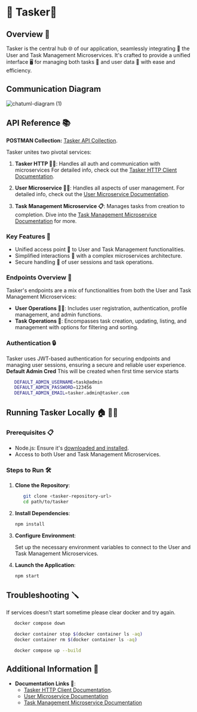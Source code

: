 # 🌟 Tasker🌟

## Overview 🎯

Tasker is the central hub 🌐 of our application, seamlessly integrating 🤝 the User and Task Management Microservices. It's crafted to provide a unified interface 🖥️ for managing both tasks 📝 and user data 👥 with ease and efficiency.

## Communication Diagram
![chatuml-diagram (1)](https://github.com/gaju91/tasker/assets/47264152/f4b70111-2ce5-478d-be47-0acfd4a7f4d0)


## API Reference 📚

**POSTMAN Collection:** [Tasker API Collection](https://github.com/gaju91/tasker/blob/main/API-Docs/postman.collection.js).

Tasker unites two pivotal services:
1. **Tasker HTTP 🧑‍💼**: Handles all auth and communication with microservices For detailed info, check out the [Tasker HTTP Client Documentation](https://github.com/gaju91/tasker/tree/main/tasker#readme).

2. **User Microservice 🧑‍💼**: Handles all aspects of user management. For detailed info, check out the [User Microservice Documentation](https://github.com/gaju91/tasker/tree/main/user-ms-v1#readme).

3. **Task Management Microservice 📋**: Manages tasks from creation to completion. Dive into the [Task Management Microservice Documentation](https://github.com/gaju91/tasker/tree/main/task-ms-v1#readme) for more.

### Key Features 🌈

- Unified access point 🚪 to User and Task Management functionalities.
- Simplified interactions 🤹 with a complex microservices architecture.
- Secure handling 🔐 of user sessions and task operations.

### Endpoints Overview 📍

Tasker's endpoints are a mix of functionalities from both the User and Task Management Microservices:

- **User Operations 🧑‍💼**: Includes user registration, authentication, profile management, and admin functions.
- **Task Operations 📅**: Encompasses task creation, updating, listing, and management with options for filtering and sorting.

### Authentication 🔒

Tasker uses JWT-based authentication for securing endpoints and managing user sessions, ensuring a secure and reliable user experience.
**Default Admin Cred**
This will be created when first time service starts
```bash
   DEFAULT_ADMIN_USERNAME=task@admin
   DEFAULT_ADMIN_PASSWORD=123456
   DEFAULT_ADMIN_EMAIL=tasker.admin@tasker.com
```

## Running Tasker Locally 🏠 🏃‍♂️

### Prerequisites 📋

- Node.js: Ensure it's [downloaded and installed](https://nodejs.org/).
- Access to both User and Task Management Microservices.

### Steps to Run 🛠️

1. **Clone the Repository**:
   
   ```bash
      git clone <tasker-repository-url>
      cd path/to/tasker
   ```

2. **Install Dependencies**:
   
   ```bash
   npm install
   ```

3. **Configure Environment**:
   
   Set up the necessary environment variables to connect to the User and Task Management Microservices.

4. **Launch the Application**:
   
   ```bash
   npm start
   ```

## Troubleshooting 🪛
If services doesn't start sometime please clear docker and try again.

   ```bash
      docker compose down

      docker container stop $(docker container ls -aq)
      docker container rm $(docker container ls -aq)

      docker compose up --build
   ```
## Additional Information 📝

- **Documentation Links** 📖:
  - [Tasker HTTP Client Documentation](https://github.com/gaju91/tasker/tree/main/tasker#readme).
  - [User Microservice Documentation](https://github.com/gaju91/tasker/tree/main/user-ms-v1#readme)
  - [Task Management Microservice Documentation](https://github.com/gaju91/tasker/tree/main/task-ms-v1#readme)
